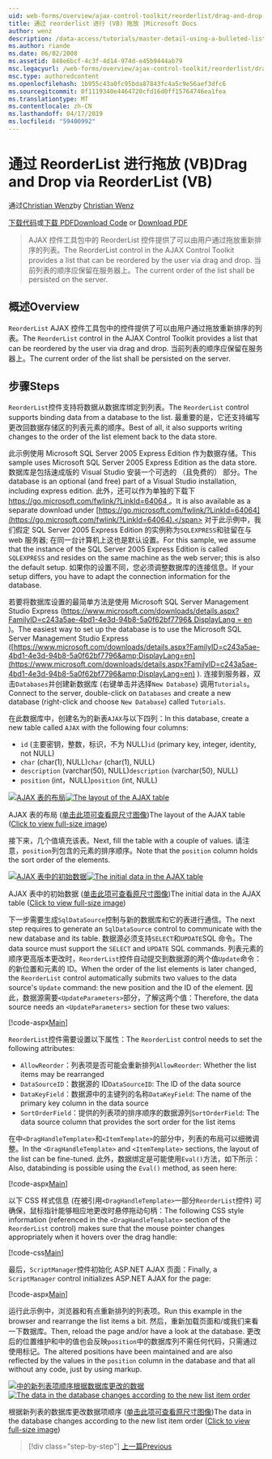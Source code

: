 ```yaml
---
uid: web-forms/overview/ajax-control-toolkit/reorderlist/drag-and-drop-via-reorderlist-vb
title: 通过 reorderlist 进行 (VB) 拖放 |Microsoft Docs
author: wenz
description: /data-access/tutorials/master-detail-using-a-bulleted-list-of-master-records-with-a-details-datalist-vb
ms.author: riande
ms.date: 06/02/2008
ms.assetid: 848e6bcf-4c3f-4d14-974d-e45b9444ab79
msc.legacyurl: /web-forms/overview/ajax-control-toolkit/reorderlist/drag-and-drop-via-reorderlist-vb
msc.type: authoredcontent
ms.openlocfilehash: 1b955c43a0fc95bda87843fc4a5c9e56aef3dfc6
ms.sourcegitcommit: 0f1119340e4464720cfd16d0ff15764746ea1fea
ms.translationtype: MT
ms.contentlocale: zh-CN
ms.lasthandoff: 04/17/2019
ms.locfileid: "59400992"
---
```

# <a name="drag-and-drop-via-reorderlist-vb"></a><span data-ttu-id="cb116-103">通过 ReorderList 进行拖放 (VB)</span><span class="sxs-lookup"><span data-stu-id="cb116-103">Drag and Drop via ReorderList (VB)</span></span>

<span data-ttu-id="cb116-104">通过[Christian Wenz](https://github.com/wenz)</span><span class="sxs-lookup"><span data-stu-id="cb116-104">by [Christian Wenz](https://github.com/wenz)</span></span>

<span data-ttu-id="cb116-105">[下载代码](http://download.microsoft.com/download/9/3/f/93f8daea-bebd-4821-833b-95205389c7d0/ReorderList5.vb.zip)或[下载 PDF](http://download.microsoft.com/download/2/d/c/2dc10e34-6983-41d4-9c08-f78f5387d32b/reorderlist5VB.pdf)</span><span class="sxs-lookup"><span data-stu-id="cb116-105">[Download Code](http://download.microsoft.com/download/9/3/f/93f8daea-bebd-4821-833b-95205389c7d0/ReorderList5.vb.zip) or [Download PDF](http://download.microsoft.com/download/2/d/c/2dc10e34-6983-41d4-9c08-f78f5387d32b/reorderlist5VB.pdf)</span></span>

> <span data-ttu-id="cb116-106">AJAX 控件工具包中的 ReorderList 控件提供了可以由用户通过拖放重新排序的列表。</span><span class="sxs-lookup"><span data-stu-id="cb116-106">The ReorderList control in the AJAX Control Toolkit provides a list that can be reordered by the user via drag and drop.</span></span> <span data-ttu-id="cb116-107">当前列表的顺序应保留在服务器上。</span><span class="sxs-lookup"><span data-stu-id="cb116-107">The current order of the list shall be persisted on the server.</span></span>


## <a name="overview"></a><span data-ttu-id="cb116-108">概述</span><span class="sxs-lookup"><span data-stu-id="cb116-108">Overview</span></span>

<span data-ttu-id="cb116-109">`ReorderList` AJAX 控件工具包中的控件提供了可以由用户通过拖放重新排序的列表。</span><span class="sxs-lookup"><span data-stu-id="cb116-109">The `ReorderList` control in the AJAX Control Toolkit provides a list that can be reordered by the user via drag and drop.</span></span> <span data-ttu-id="cb116-110">当前列表的顺序应保留在服务器上。</span><span class="sxs-lookup"><span data-stu-id="cb116-110">The current order of the list shall be persisted on the server.</span></span>

## <a name="steps"></a><span data-ttu-id="cb116-111">步骤</span><span class="sxs-lookup"><span data-stu-id="cb116-111">Steps</span></span>

<span data-ttu-id="cb116-112">`ReorderList`控件支持将数据从数据库绑定到列表。</span><span class="sxs-lookup"><span data-stu-id="cb116-112">The `ReorderList` control supports binding data from a database to the list.</span></span> <span data-ttu-id="cb116-113">最重要的是，它还支持编写更改回数据存储区的列表元素的顺序。</span><span class="sxs-lookup"><span data-stu-id="cb116-113">Best of all, it also supports writing changes to the order of the list element back to the data store.</span></span>

<span data-ttu-id="cb116-114">此示例使用 Microsoft SQL Server 2005 Express Edition 作为数据存储。</span><span class="sxs-lookup"><span data-stu-id="cb116-114">This sample uses Microsoft SQL Server 2005 Express Edition as the data store.</span></span> <span data-ttu-id="cb116-115">数据库是包括速成版的 Visual Studio 安装一个可选的 （且免费的） 部分。</span><span class="sxs-lookup"><span data-stu-id="cb116-115">The database is an optional (and free) part of a Visual Studio installation, including express edition.</span></span> <span data-ttu-id="cb116-116">此外，还可以作为单独的下载下[ https://go.microsoft.com/fwlink/?LinkId=64064 ](https://go.microsoft.com/fwlink/?LinkId=64064)。</span><span class="sxs-lookup"><span data-stu-id="cb116-116">It is also available as a separate download under [https://go.microsoft.com/fwlink/?LinkId=64064](https://go.microsoft.com/fwlink/?LinkId=64064).</span></span> <span data-ttu-id="cb116-117">对于此示例中，我们假定 SQL Server 2005 Express Edition 的实例称为`SQLEXPRESS`和驻留在与 web 服务器; 在同一台计算机上这也是默认设置。</span><span class="sxs-lookup"><span data-stu-id="cb116-117">For this sample, we assume that the instance of the SQL Server 2005 Express Edition is called `SQLEXPRESS` and resides on the same machine as the web server; this is also the default setup.</span></span> <span data-ttu-id="cb116-118">如果你的设置不同，您必须调整数据库的连接信息。</span><span class="sxs-lookup"><span data-stu-id="cb116-118">If your setup differs, you have to adapt the connection information for the database.</span></span>

<span data-ttu-id="cb116-119">若要将数据库设置的最简单方法是使用 Microsoft SQL Server Management Studio Express ([https://www.microsoft.com/downloads/details.aspx?FamilyID=c243a5ae-4bd1-4e3d-94b8-5a0f62bf7796&amp; DisplayLang = en](https://www.microsoft.com/downloads/details.aspx?FamilyID=c243a5ae-4bd1-4e3d-94b8-5a0f62bf7796&amp;DisplayLang=en) )。</span><span class="sxs-lookup"><span data-stu-id="cb116-119">The easiest way to set up the database is to use the Microsoft SQL Server Management Studio Express ([https://www.microsoft.com/downloads/details.aspx?FamilyID=c243a5ae-4bd1-4e3d-94b8-5a0f62bf7796&amp;DisplayLang=en](https://www.microsoft.com/downloads/details.aspx?FamilyID=c243a5ae-4bd1-4e3d-94b8-5a0f62bf7796&amp;DisplayLang=en) ).</span></span> <span data-ttu-id="cb116-120">连接到服务器，双击`Databases`并创建新数据库 (右键单击并选择`New Database`) 调用`Tutorials`。</span><span class="sxs-lookup"><span data-stu-id="cb116-120">Connect to the server, double-click on `Databases` and create a new database (right-click and choose `New Database`) called `Tutorials`.</span></span>

<span data-ttu-id="cb116-121">在此数据库中，创建名为的新表`AJAX`与以下四列：</span><span class="sxs-lookup"><span data-stu-id="cb116-121">In this database, create a new table called `AJAX` with the following four columns:</span></span>

- <span data-ttu-id="cb116-122">`id` (主要密钥，整数，标识，不为 NULL)</span><span class="sxs-lookup"><span data-stu-id="cb116-122">`id` (primary key, integer, identity, not NULL)</span></span>
- <span data-ttu-id="cb116-123">`char` (char(1), NULL)</span><span class="sxs-lookup"><span data-stu-id="cb116-123">`char` (char(1), NULL)</span></span>
- <span data-ttu-id="cb116-124">`description` (varchar(50), NULL)</span><span class="sxs-lookup"><span data-stu-id="cb116-124">`description` (varchar(50), NULL)</span></span>
- <span data-ttu-id="cb116-125">`position` (int，NULL)</span><span class="sxs-lookup"><span data-stu-id="cb116-125">`position` (int, NULL)</span></span>


<span data-ttu-id="cb116-126">[![AJAX 表的布局](drag-and-drop-via-reorderlist-vb/_static/image2.png)](drag-and-drop-via-reorderlist-vb/_static/image1.png)</span><span class="sxs-lookup"><span data-stu-id="cb116-126">[![The layout of the AJAX table](drag-and-drop-via-reorderlist-vb/_static/image2.png)](drag-and-drop-via-reorderlist-vb/_static/image1.png)</span></span>

<span data-ttu-id="cb116-127">AJAX 表的布局 ([单击此项可查看原尺寸图像](drag-and-drop-via-reorderlist-vb/_static/image3.png))</span><span class="sxs-lookup"><span data-stu-id="cb116-127">The layout of the AJAX table ([Click to view full-size image](drag-and-drop-via-reorderlist-vb/_static/image3.png))</span></span>


<span data-ttu-id="cb116-128">接下来，几个值填充该表。</span><span class="sxs-lookup"><span data-stu-id="cb116-128">Next, fill the table with a couple of values.</span></span> <span data-ttu-id="cb116-129">请注意，`position`列包含的元素的排序顺序。</span><span class="sxs-lookup"><span data-stu-id="cb116-129">Note that the `position` column holds the sort order of the elements.</span></span>


<span data-ttu-id="cb116-130">[![AJAX 表中的初始数据](drag-and-drop-via-reorderlist-vb/_static/image5.png)](drag-and-drop-via-reorderlist-vb/_static/image4.png)</span><span class="sxs-lookup"><span data-stu-id="cb116-130">[![The initial data in the AJAX table](drag-and-drop-via-reorderlist-vb/_static/image5.png)](drag-and-drop-via-reorderlist-vb/_static/image4.png)</span></span>

<span data-ttu-id="cb116-131">AJAX 表中的初始数据 ([单击此项可查看原尺寸图像](drag-and-drop-via-reorderlist-vb/_static/image6.png))</span><span class="sxs-lookup"><span data-stu-id="cb116-131">The initial data in the AJAX table ([Click to view full-size image](drag-and-drop-via-reorderlist-vb/_static/image6.png))</span></span>


<span data-ttu-id="cb116-132">下一步需要生成`SqlDataSource`控制与新的数据库和它的表进行通信。</span><span class="sxs-lookup"><span data-stu-id="cb116-132">The next step requires to generate an `SqlDataSource` control to communicate with the new database and its table.</span></span> <span data-ttu-id="cb116-133">数据源必须支持`SELECT`和`UPDATE`SQL 命令。</span><span class="sxs-lookup"><span data-stu-id="cb116-133">The data source must support the `SELECT` and `UPDATE` SQL commands.</span></span> <span data-ttu-id="cb116-134">列表元素的顺序更高版本更改时，`ReorderList`控件自动提交到数据源的两个值`Update`命令： 的新位置和元素的 ID。</span><span class="sxs-lookup"><span data-stu-id="cb116-134">When the order of the list elements is later changed, the `ReorderList` control automatically submits two values to the data source's `Update` command: the new position and the ID of the element.</span></span> <span data-ttu-id="cb116-135">因此，数据源需要`<UpdateParameters>`部分，了解这两个值：</span><span class="sxs-lookup"><span data-stu-id="cb116-135">Therefore, the data source needs an `<UpdateParameters>` section for these two values:</span></span>

[!code-aspx[Main](drag-and-drop-via-reorderlist-vb/samples/sample1.aspx)]

<span data-ttu-id="cb116-136">`ReorderList`控件需要设置以下属性：</span><span class="sxs-lookup"><span data-stu-id="cb116-136">The `ReorderList` control needs to set the following attributes:</span></span>

- <span data-ttu-id="cb116-137">`AllowReorder`：列表项是否可能会重新排列</span><span class="sxs-lookup"><span data-stu-id="cb116-137">`AllowReorder`: Whether the list items may be rearranged</span></span>
- <span data-ttu-id="cb116-138">`DataSourceID`：数据源的 ID</span><span class="sxs-lookup"><span data-stu-id="cb116-138">`DataSourceID`: The ID of the data source</span></span>
- <span data-ttu-id="cb116-139">`DataKeyField`：数据源中的主键列的名称</span><span class="sxs-lookup"><span data-stu-id="cb116-139">`DataKeyField`: The name of the primary key column in the data source</span></span>
- <span data-ttu-id="cb116-140">`SortOrderField`：提供的列表项的排序顺序的数据源列</span><span class="sxs-lookup"><span data-stu-id="cb116-140">`SortOrderField`: The data source column that provides the sort order for the list items</span></span>

<span data-ttu-id="cb116-141">在中`<DragHandleTemplate>`和`<ItemTemplate>`的部分中，列表的布局可以细微调整。</span><span class="sxs-lookup"><span data-stu-id="cb116-141">In the `<DragHandleTemplate>` and `<ItemTemplate>` sections, the layout of the list can be fine-tuned.</span></span> <span data-ttu-id="cb116-142">此外，数据绑定是可能使用`Eval()`方法，如下所示：</span><span class="sxs-lookup"><span data-stu-id="cb116-142">Also, databinding is possible using the `Eval()` method, as seen here:</span></span>

[!code-aspx[Main](drag-and-drop-via-reorderlist-vb/samples/sample2.aspx)]

<span data-ttu-id="cb116-143">以下 CSS 样式信息 (在被引用`<DragHandleTemplate>`一部分`ReorderList`控件) 可确保，鼠标指针能够相应地更改时悬停拖动句柄：</span><span class="sxs-lookup"><span data-stu-id="cb116-143">The following CSS style information (referenced in the `<DragHandleTemplate>` section of the `ReorderList` control) makes sure that the mouse pointer changes appropriately when it hovers over the drag handle:</span></span>

[!code-css[Main](drag-and-drop-via-reorderlist-vb/samples/sample3.css)]

<span data-ttu-id="cb116-144">最后，`ScriptManager`控件初始化 ASP.NET AJAX 页面：</span><span class="sxs-lookup"><span data-stu-id="cb116-144">Finally, a `ScriptManager` control initializes ASP.NET AJAX for the page:</span></span>

[!code-aspx[Main](drag-and-drop-via-reorderlist-vb/samples/sample4.aspx)]

<span data-ttu-id="cb116-145">运行此示例中，浏览器和有点重新排列的列表项。</span><span class="sxs-lookup"><span data-stu-id="cb116-145">Run this example in the browser and rearrange the list items a bit.</span></span> <span data-ttu-id="cb116-146">然后，重新加载页面和/或我们来看一下数据库。</span><span class="sxs-lookup"><span data-stu-id="cb116-146">Then, reload the page and/or have a look at the database.</span></span> <span data-ttu-id="cb116-147">更改后的位置维护和中的值也会反映`position`中的数据库列不需任何代码，只需通过使用标记。</span><span class="sxs-lookup"><span data-stu-id="cb116-147">The altered positions have been maintained and are also reflected by the values in the `position` column in the database and that all without any code, just by using markup.</span></span>


<span data-ttu-id="cb116-148">[![中的新列表项顺序根据数据库更改的数据](drag-and-drop-via-reorderlist-vb/_static/image8.png)](drag-and-drop-via-reorderlist-vb/_static/image7.png)</span><span class="sxs-lookup"><span data-stu-id="cb116-148">[![The data in the database changes according to the new list item order](drag-and-drop-via-reorderlist-vb/_static/image8.png)](drag-and-drop-via-reorderlist-vb/_static/image7.png)</span></span>

<span data-ttu-id="cb116-149">根据新列表的数据库更改数据项顺序 ([单击此项可查看原尺寸图像](drag-and-drop-via-reorderlist-vb/_static/image9.png))</span><span class="sxs-lookup"><span data-stu-id="cb116-149">The data in the database changes according to the new list item order ([Click to view full-size image](drag-and-drop-via-reorderlist-vb/_static/image9.png))</span></span>

> [!div class="step-by-step"]
> [<span data-ttu-id="cb116-150">上一篇</span><span class="sxs-lookup"><span data-stu-id="cb116-150">Previous</span></span>](using-postbacks-with-reorderlist-vb.md)
